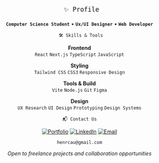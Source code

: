 <div align="center" style="font-size: 20px;">
 
```
 ✨ Profile
```

</div>
<div align="center">

**`Computer Science Student`** • **`Ux/UI Designer`** • **`Web Developer`**

</div>

<div align="center">
 
```
 🛠️ Skills & Tools
 ```

</div>

<div align="center">

**Frontend**  
`React` `Next.js` `TypeScript` `JavaScript`

**Styling**  
`Tailwind CSS` `CSS3` `Responsive Design`

**Tools & Build**  
`Vite` `Node.js` `Git` `Figma`

**Design**  
`UX Research` `UI Design` `Prototyping` `Design Systems`

</div>

<div align="center">

```
📬 Contact Us
```
</div>

<div align="center">

[![Portfolio](https://img.shields.io/badge/Portfolio-000000?style=for-the-badge&logo=About.me&logoColor=white)](#)
[![LinkedIn](https://img.shields.io/badge/LinkedIn-0A66C2?style=for-the-badge&logo=linkedin&logoColor=white)](#)
[![Email](https://img.shields.io/badge/Email-000000?style=for-the-badge&logo=gmail&logoColor=white)](#)

```
henrcau@gmail.com
```

*Open to freelance projects and collaboration opportunities*

</div>

